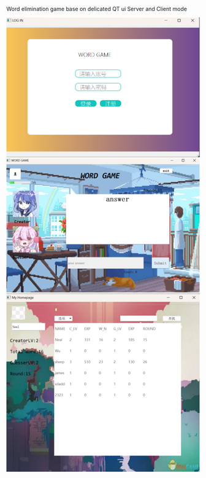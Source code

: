 Word elimination game base on delicated QT ui
Server and Client mode

![Alt text](display/1.png)
![Alt text](display/2.png)
![Alt text](display/3.png)